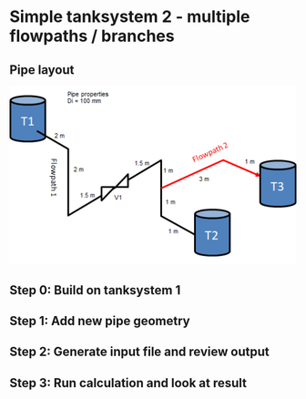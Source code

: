 # Simple tanksystem 2 - multiple flowpaths / branches

## Pipe layout
![alt text](Tanksystem2.png "Logo Title Text 1")

## Step 0: Build on tanksystem 1


## Step 1: Add new pipe geometry

## Step 2: Generate input file and review output

## Step 3: Run calculation and look at result
